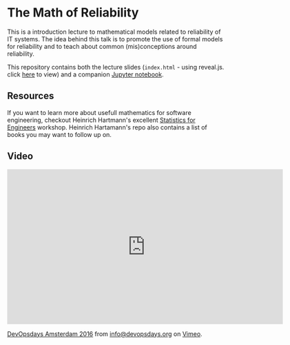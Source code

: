 # The Math of Reliability

This is a introduction lecture to mathematical models related to reliability of IT systems.
The idea behind this talk is to promote the use of formal models for reliability and to teach about common (mis)conceptions around reliability.

This repository contains both the lecture slides (`index.html` - using reveal.js. click [here](http://blog.nukemberg.com/the-math-of-reliability/) to view) and a companion [Jupyter notebook](reliability.ipynb).

## Resources

If you want to learn more about usefull mathematics for software engineering, checkout Heinrich Hartmann's excellent [Statistics for Engineers](https://github.com/HeinrichHartmann/Statistics-for-Engineers) workshop. Heinrich Hartamann's repo also contains a list of books you may want to follow up on.

## Video
<iframe src="https://player.vimeo.com/video/173452527" width="640" height="360" frameborder="0" webkitallowfullscreen mozallowfullscreen allowfullscreen></iframe>
<p><a href="https://vimeo.com/173452527">DevOpsdays Amsterdam 2016</a> from <a href="https://vimeo.com/devopsdays">info@devopsdays.org</a> on <a href="https://vimeo.com">Vimeo</a>.</p>
